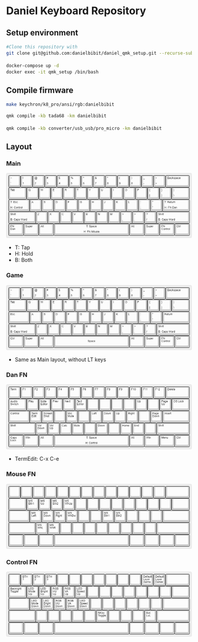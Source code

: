 # Daniel Keyboard Repository


## Setup environment
```sh
#Clone this repository with
git clone git@github.com:danielbibit/daniel_qmk_setup.git --recurse-submodules

docker-compose up -d
docker exec -it qmk_setup /bin/bash

```
## Compile firmware
```sh
make keychron/k8_pro/ansi/rgb:danielbibit
```
```sh
qmk compile -kb tada68 -km danielbibit

qmk compile -kb converter/usb_usb/pro_micro -km danielbibit
```
## Layout
### Main
![Main layout image](keyboard_layout_editor/dist/1_main.png)
* T: Tap
* H: Hold
* B: Both

### Game
![Game layout image](keyboard_layout_editor/dist/5_game.png)
* Same as Main layout, without LT keys

### Dan FN
![Dan FN image](keyboard_layout_editor/dist/2_dan_fn.png)
* TermEdit: C-x C-e

### Mouse FN
![Mouse FN Image](keyboard_layout_editor/dist/3_mouse_fn.png)

### Control FN
![Control FN Image](keyboard_layout_editor/dist/4_control_fn.png)
